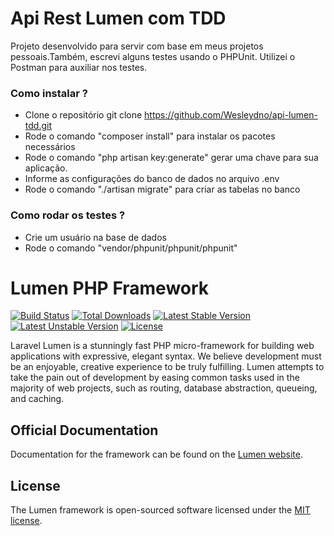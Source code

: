 # Api Rest Lumen com TDD

Projeto desenvolvido para servir com base em meus projetos pessoais.Também, escrevi alguns testes usando o PHPUnit. Utilizei o Postman para auxiliar nos testes.

### Como instalar ?

* Clone o repositório git clone https://github.com/Wesleydno/api-lumen-tdd.git
* Rode o comando "composer install" para instalar os pacotes necessários
* Rode o comando "php artisan key:generate" gerar uma chave para sua aplicação. 
* Informe as configurações do banco de dados no arquivo .env
* Rode o comando "./artisan migrate" para criar as tabelas no banco

### Como rodar os testes ?
* Crie um usuário na base de dados
* Rode o comando "vendor/phpunit/phpunit/phpunit"


# Lumen PHP Framework

[![Build Status](https://travis-ci.org/laravel/lumen-framework.svg)](https://travis-ci.org/laravel/lumen-framework)
[![Total Downloads](https://poser.pugx.org/laravel/lumen-framework/d/total.svg)](https://packagist.org/packages/laravel/lumen-framework)
[![Latest Stable Version](https://poser.pugx.org/laravel/lumen-framework/v/stable.svg)](https://packagist.org/packages/laravel/lumen-framework)
[![Latest Unstable Version](https://poser.pugx.org/laravel/lumen-framework/v/unstable.svg)](https://packagist.org/packages/laravel/lumen-framework)
[![License](https://poser.pugx.org/laravel/lumen-framework/license.svg)](https://packagist.org/packages/laravel/lumen-framework)

Laravel Lumen is a stunningly fast PHP micro-framework for building web applications with expressive, elegant syntax. We believe development must be an enjoyable, creative experience to be truly fulfilling. Lumen attempts to take the pain out of development by easing common tasks used in the majority of web projects, such as routing, database abstraction, queueing, and caching.

## Official Documentation

Documentation for the framework can be found on the [Lumen website](https://lumen.laravel.com/docs).

## License

The Lumen framework is open-sourced software licensed under the [MIT license](https://opensource.org/licenses/MIT).
